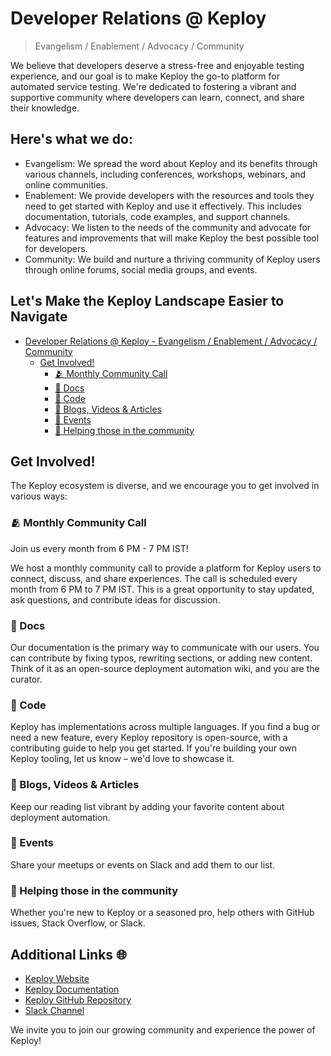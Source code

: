 # Developer Relations @ Keploy
> Evangelism / Enablement / Advocacy / Community

We believe that developers deserve a stress-free and enjoyable testing experience, and our goal is to make Keploy the go-to platform for automated service testing. We're dedicated to fostering a vibrant and supportive community where developers can learn, connect, and share their knowledge.

## Here's what we do:

- Evangelism: We spread the word about Keploy and its benefits through various channels, including conferences, workshops, webinars, and online communities.
- Enablement: We provide developers with the resources and tools they need to get started with Keploy and use it effectively. This includes documentation, tutorials, code examples, and support channels.
- Advocacy: We listen to the needs of the community and advocate for features and improvements that will make Keploy the best possible tool for developers.
- Community: We build and nurture a thriving community of Keploy users through online forums, social media groups, and events.

## Let's Make the Keploy Landscape Easier to Navigate

- [Developer Relations @ Keploy - Evangelism / Enablement / Advocacy / Community](#developer-relations--keploy---evangelism--enablement--advocacy--community)
  - [Get Involved!](#get-involved)
    - [🫂 Monthly Community Call](#-monthly-community-call)
    - [📙 Docs](#-docs)
    - [🚀 Code](#-code)
    - [📝 Blogs, Videos & Articles](#-blogs-videos--articles)
    - [🎉 Events](#-events)
    - [👥 Helping those in the community](#-helping-those-in-the-community)

## Get Involved!

The Keploy ecosystem is diverse, and we encourage you to get involved in various ways:

### 🫂 Monthly Community Call

Join us every month from 6 PM - 7 PM IST!

We host a monthly community call to provide a platform for Keploy users to connect, discuss, and share experiences. The call is scheduled every month from 6 PM to 7 PM IST. This is a great opportunity to stay updated, ask questions, and contribute ideas for discussion.

### 📙 Docs

Our documentation is the primary way to communicate with our users. You can contribute by fixing typos, rewriting sections, or adding new content. Think of it as an open-source deployment automation wiki, and you are the curator.

### 🚀 Code

Keploy has implementations across multiple languages. If you find a bug or need a new feature, every Keploy repository is open-source, with a contributing guide to help you get started. If you're building your own Keploy tooling, let us know – we'd love to showcase it.

### 📝 Blogs, Videos & Articles

Keep our reading list vibrant by adding your favorite content about deployment automation.

### 🎉 Events

Share your meetups or events on Slack and add them to our list.

### 👥 Helping those in the community

Whether you're new to Keploy or a seasoned pro, help others with GitHub issues, Stack Overflow, or Slack.

## Additional Links 🌐

- [Keploy Website](https://keploy.io/)
- [Keploy Documentation](https://keploy.io/docs/)
- [Keploy GitHub Repository](https://github.com/keploy/keploy)
- [Slack Channel](https://join.slack.com/t/keploy/shared_invite/zt-28j98mamb-s1gbzgFgPvfBXjI7JLFRBw)

We invite you to join our growing community and experience the power of Keploy!
